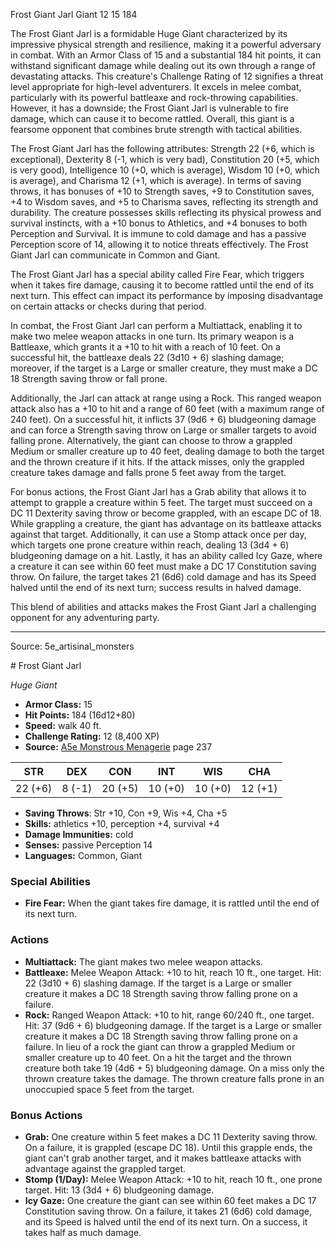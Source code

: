 <MonsterName/>Frost Giant Jarl</MonsterName>
<CreatureType/>Giant</CreatureType>
<CR/>12</CR>
<AC/>15</AC>
<HP/>184</HP>
<summary>The Frost Giant Jarl is a formidable Huge Giant characterized by its impressive physical strength and resilience, making it a powerful adversary in combat. With an Armor Class of 15 and a substantial 184 hit points, it can withstand significant damage while dealing out its own through a range of devastating attacks. This creature's Challenge Rating of 12 signifies a threat level appropriate for high-level adventurers. It excels in melee combat, particularly with its powerful battleaxe and rock-throwing capabilities. However, it has a downside; the Frost Giant Jarl is vulnerable to fire damage, which can cause it to become rattled. Overall, this giant is a fearsome opponent that combines brute strength with tactical abilities.</summary>

<detail>

The Frost Giant Jarl has the following attributes: Strength 22 (+6, which is exceptional), Dexterity 8 (-1, which is very bad), Constitution 20 (+5, which is very good), Intelligence 10 (+0, which is average), Wisdom 10 (+0, which is average), and Charisma 12 (+1, which is average). In terms of saving throws, it has bonuses of +10 to Strength saves, +9 to Constitution saves, +4 to Wisdom saves, and +5 to Charisma saves, reflecting its strength and durability. The creature possesses  skills reflecting its physical prowess and survival instincts, with a +10 bonus to Athletics, and +4 bonuses to both Perception and Survival. It is immune to cold damage and has a passive Perception score of 14, allowing it to notice threats effectively. The Frost Giant Jarl can communicate in Common and Giant.

The Frost Giant Jarl has a special ability called Fire Fear, which triggers when it takes fire damage, causing it to become rattled until the end of its next turn. This effect can impact its performance by imposing disadvantage on certain attacks or checks during that period.

In combat, the Frost Giant Jarl can perform a Multiattack, enabling it to make two melee weapon attacks in one turn. Its primary weapon is a Battleaxe, which grants it a +10 to hit with a reach of 10 feet. On a successful hit, the battleaxe deals 22 (3d10 + 6) slashing damage; moreover, if the target is a Large or smaller creature, they must make a DC 18 Strength saving throw or fall prone. 

Additionally, the Jarl can attack at range using a Rock. This ranged weapon attack also has a +10 to hit and a range of 60 feet (with a maximum range of 240 feet). On a successful hit, it inflicts 37 (9d6 + 6) bludgeoning damage and can force a Strength saving throw on Large or smaller targets to avoid falling prone. Alternatively, the giant can choose to throw a grappled Medium or smaller creature up to 40 feet, dealing damage to both the target and the thrown creature if it hits. If the attack misses, only the grappled creature takes damage and falls prone 5 feet away from the target.

For bonus actions, the Frost Giant Jarl has a Grab ability that allows it to attempt to grapple a creature within 5 feet. The target must succeed on a DC 11 Dexterity saving throw or become grappled, with an escape DC of 18. While grappling a creature, the giant has advantage on its battleaxe attacks against that target. Additionally, it can use a Stomp attack once per day, which targets one prone creature within reach, dealing 13 (3d4 + 6) bludgeoning damage on a hit. Lastly, it has an ability called Icy Gaze, where a creature it can see within 60 feet must make a DC 17 Constitution saving throw. On failure, the target takes 21 (6d6) cold damage and has its Speed halved until the end of its next turn; success results in halved damage. 

This blend of abilities and attacks makes the Frost Giant Jarl a challenging opponent for any adventuring party.</detail>



---

Source: 5e_artisinal_monsters

<statblock>
# Frost Giant Jarl

*Huge* *Giant*

- **Armor Class:** 15
- **Hit Points:** 184 (16d12+80)
- **Speed:** walk 40 ft.
- **Challenge Rating:** 12 (8,400 XP)
- **Source:** [A5e Monstrous Menagerie](https://enpublishingrpg.com/products/level-up-monstrous-menagerie-a5e) page 237

| STR | DEX | CON | INT | WIS | CHA |
| --- | --- | --- | --- | --- | --- |
| 22 (+6) | 8 (-1) | 20 (+5) | 10 (+0) | 10 (+0) | 12 (+1) |

- **Saving Throws**: Str +10, Con +9, Wis +4, Cha +5
- **Skills:** athletics +10, perception +4, survival +4
- **Damage Immunities:** cold
- **Senses:** passive Perception 14
- **Languages:** Common, Giant

### Special Abilities

- **Fire Fear:** When the giant takes fire damage, it is rattled until the end of its next turn.

### Actions

- **Multiattack:** The giant makes two melee weapon attacks.
- **Battleaxe:** Melee Weapon Attack: +10 to hit, reach 10 ft., one target. Hit: 22 (3d10 + 6) slashing damage. If the target is a Large or smaller creature  it makes a DC 18 Strength saving throw  falling prone on a failure.
- **Rock:** Ranged Weapon Attack: +10 to hit, range 60/240 ft., one target. Hit: 37 (9d6 + 6) bludgeoning damage. If the target is a Large or smaller creature  it makes a DC 18 Strength saving throw  falling prone on a failure. In lieu of a rock  the giant can throw a grappled Medium or smaller creature up to 40 feet. On a hit  the target and the thrown creature both take 19 (4d6 + 5) bludgeoning damage. On a miss  only the thrown creature takes the damage. The thrown creature falls prone in an unoccupied space 5 feet from the target.

### Bonus Actions

- **Grab:** One creature within 5 feet makes a DC 11 Dexterity saving throw. On a failure, it is grappled (escape DC 18). Until this grapple ends, the giant can't grab another target, and it makes battleaxe attacks with advantage against the grappled target.
- **Stomp (1/Day):** Melee Weapon Attack: +10 to hit, reach 10 ft., one prone target. Hit: 13 (3d4 + 6) bludgeoning damage.
- **Icy Gaze:** One creature the giant can see within 60 feet makes a DC 17 Constitution saving throw. On a failure, it takes 21 (6d6) cold damage, and its Speed is halved until the end of its next turn. On a success, it takes half as much damage.


</statblock>


